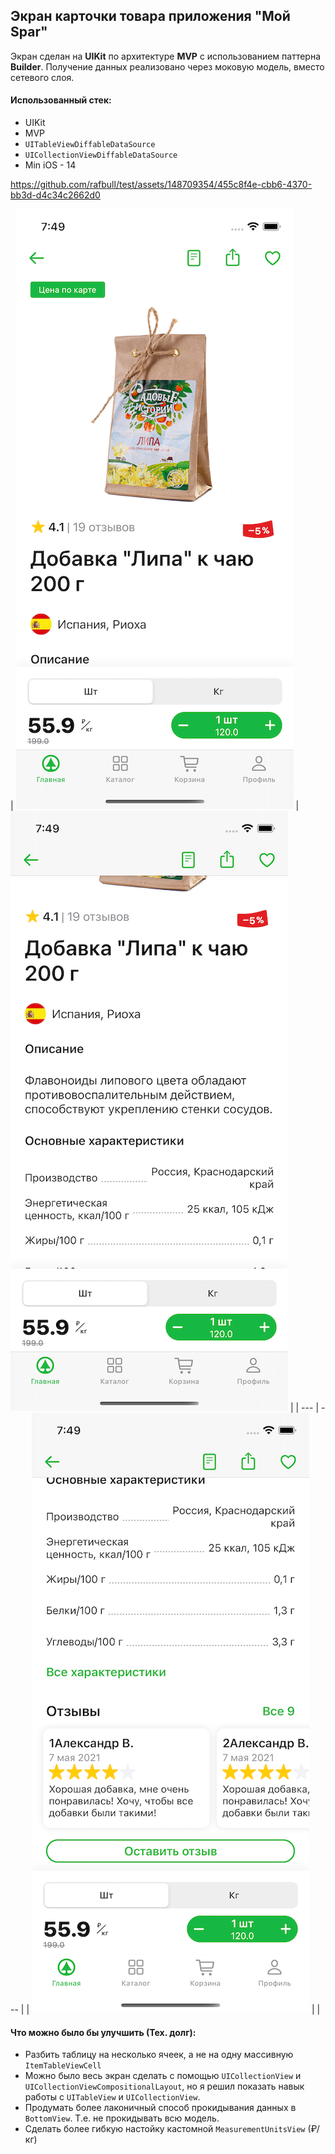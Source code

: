 

## Экран карточки товара приложения **"Мой Spar"**

Экран сделан на **UIKit** по архитектуре **MVP** с использованием паттерна **Builder**. Получение данных реализовано через моковую модель, вместо сетевого слоя.
#### Использованный стек:

- UIKit
- MVP
- `UITableViewDiffableDataSource`
- `UICollectionViewDiffableDataSource`
- Min iOS - 14

https://github.com/rafbull/test/assets/148709354/455c8f4e-cbb6-4370-bb3d-d4c34c2662d0

| ![SimulatorScreenShot_iPhone13Pro_01.png | 200](Screenshots/SimulatorScreenShot_iPhone13Pro_01.png) | ![SimulatorScreenShot_iPhone13Pro_02.png | 200](Screenshots/SimulatorScreenShot_iPhone13Pro_02.png) |
| --- | --- |
| ![SimulatorScreenShot_iPhone13Pro_03.png | 200](Screenshots/SimulatorScreenShot_iPhone13Pro_03.png) |  |

#### Что можно было бы улучшить (Тех. долг):
- Разбить  таблицу на несколько ячеек, а не на одну массивную `ItemTableViewCell`
- Можно было весь экран сделать с помощью `UICollectionView` и `UICollectionViewCompositionalLayout`, но я решил показать навык работы с `UITableView` и `UICollectionView`. 
- Продумать более лаконичный способ прокидывания данных в `BottomView`. Т.е. не прокидывать всю модель. 
- Сделать более гибкую настойку кастомной `MeasurementUnitsView` (₽/кг)

